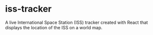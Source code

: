 # iss-tracker
A live International Space Station (ISS) tracker created with React that displays the location of the ISS on a world map.
